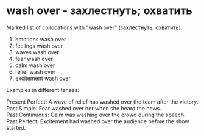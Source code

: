 # wash over - захлестнуть; охватить

Marked list of collocations with "wash over" (захлестнуть; охватить):

1. emotions wash over  
2. feelings wash over  
3. waves wash over  
4. fear wash over  
5. calm wash over  
6. relief wash over  
7. excitement wash over  

Examples in different tenses:

Present Perfect: A wave of relief has washed over the team after the victory.  
Past Simple: Fear washed over her when she heard the news.  
Past Continuous: Calm was washing over the crowd during the speech.  
Past Perfect: Excitement had washed over the audience before the show started.

